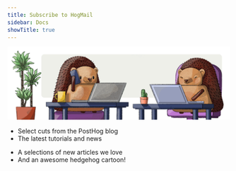 ```yaml
---
title: Subscribe to HogMail
sidebar: Docs
showTitle: true
---
```


![PostHog Newsletter](images/docs/newsletter/hogmails.png)

<NewsletterForm
compact
className="block w-full p-2 bg-transparent border-b-2 border-opacity-25 border-primary dark:border-primary-dark mt-2 lg:mt-0 lg:mx-2 text-lg md:text-sm lg:text-left outline-none"
/>

<Section
    divider={false}
    title="HogMail is a newsletter that's about helping you make better products."
    size="full"
    cols={2}
>
    <div>
        <ul className="text-[20px] font-semibold">
            <li>Select cuts from the PostHog blog</li>
            <li>The latest tutorials and news</li>
        </ul>
    </div>
    <div>
        <ul className="text-[20px] font-semibold">
            <li>A selections of new articles we love</li>
            <li>And an awesome hedgehog cartoon!</li>
        </ul>    
    </div>
</Section>
